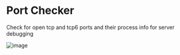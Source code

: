 # Port Checker
Check for open tcp and tcp6 ports and their process info for server debugging

![image](https://user-images.githubusercontent.com/35516367/182045101-91e8815e-6ac5-4a80-929b-644237dba25f.png)
